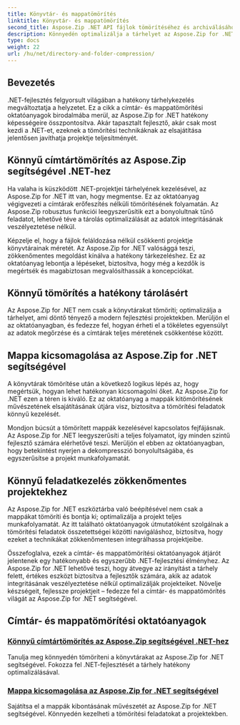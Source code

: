 ```yaml
---
title: Könyvtár- és mappatömörítés
linktitle: Könyvtár- és mappatömörítés
second_title: Aspose.Zip .NET API fájlok tömörítéséhez és archiválásához
description: Könnyedén optimalizálja a tárhelyet az Aspose.Zip for .NET segítségével. Tanuljon meg címtártömörítési és -kicsomagolási technikákat .NET fejlesztési projektjei fejlesztéséhez.
type: docs
weight: 22
url: /hu/net/directory-and-folder-compression/
---
```


## Bevezetés

.NET-fejlesztés felgyorsult világában a hatékony tárhelykezelés megváltoztatja a helyzetet. Ez a cikk a címtár- és mappatömörítési oktatóanyagok birodalmába merül, az Aspose.Zip for .NET hatékony képességeire összpontosítva. Akár tapasztalt fejlesztő, akár csak most kezdi a .NET-et, ezeknek a tömörítési technikáknak az elsajátítása jelentősen javíthatja projektje teljesítményét.

## Könnyű címtártömörítés az Aspose.Zip segítségével .NET-hez

Ha valaha is küszködött .NET-projektjei tárhelyének kezelésével, az Aspose.Zip for .NET itt van, hogy megmentse. Ez az oktatóanyag végigvezeti a címtárak erőfeszítés nélküli tömörítésének folyamatán. Az Aspose.Zip robusztus funkciói leegyszerűsítik ezt a bonyolultnak tűnő feladatot, lehetővé téve a tárolás optimalizálását az adatok integritásának veszélyeztetése nélkül.

Képzelje el, hogy a fájlok feláldozása nélkül csökkenti projektje könyvtárainak méretét. Az Aspose.Zip for .NET valósággá teszi, zökkenőmentes megoldást kínálva a hatékony tárkezeléshez. Ez az oktatóanyag lebontja a lépéseket, biztosítva, hogy még a kezdők is megértsék és magabiztosan megvalósíthassák a koncepciókat.

## Könnyű tömörítés a hatékony tárolásért

Az Aspose.Zip for .NET nem csak a könyvtárakat tömöríti; optimalizálja a tárhelyet, ami döntő tényező a modern fejlesztési projektekben. Merüljön el az oktatóanyagban, és fedezze fel, hogyan érheti el a tökéletes egyensúlyt az adatok megőrzése és a címtárak teljes méretének csökkentése között.

## Mappa kicsomagolása az Aspose.Zip for .NET segítségével

A könyvtárak tömörítése után a következő logikus lépés az, hogy megértsük, hogyan lehet hatékonyan kicsomagolni őket. Az Aspose.Zip for .NET ezen a téren is kiváló. Ez az oktatóanyag a mappák kitömörítésének művészetének elsajátításának útjára visz, biztosítva a tömörítési feladatok könnyű kezelését.

Mondjon búcsút a tömörített mappák kezelésével kapcsolatos fejfájásnak. Az Aspose.Zip for .NET leegyszerűsíti a teljes folyamatot, így minden szintű fejlesztő számára elérhetővé teszi. Merüljön el ebben az oktatóanyagban, hogy betekintést nyerjen a dekompresszió bonyolultságába, és egyszerűsítse a projekt munkafolyamatát.

## Könnyű feladatkezelés zökkenőmentes projektekhez

Az Aspose.Zip for .NET eszköztárba való beépítésével nem csak a mappákat tömöríti és bontja ki; optimalizálja a projekt teljes munkafolyamatát. Az itt található oktatóanyagok útmutatóként szolgálnak a tömörítési feladatok összetettségei közötti navigáláshoz, biztosítva, hogy ezeket a technikákat zökkenőmentesen integrálhassa projektjeibe.

Összefoglalva, ezek a címtár- és mappatömörítési oktatóanyagok átjárót jelentenek egy hatékonyabb és egyszerűbb .NET-fejlesztési élményhez. Az Aspose.Zip for .NET lehetővé teszi, hogy átvegye az irányítást a tárhely felett, értékes eszközt biztosítva a fejlesztők számára, akik az adatok integritásának veszélyeztetése nélkül optimalizálják projekteiket. Növelje készségeit, fejlessze projektjeit – fedezze fel a címtár- és mappatömörítés világát az Aspose.Zip for .NET segítségével.
## Címtár- és mappatömörítési oktatóanyagok
### [Könnyű címtártömörítés az Aspose.Zip segítségével .NET-hez](./compress-directory/)
Tanulja meg könnyedén tömöríteni a könyvtárakat az Aspose.Zip for .NET segítségével. Fokozza fel .NET-fejlesztését a tárhely hatékony optimalizálásával.
### [Mappa kicsomagolása az Aspose.Zip for .NET segítségével](./decompress-folder/)
Sajátítsa el a mappák kibontásának művészetét az Aspose.Zip for .NET segítségével. Könnyedén kezelheti a tömörítési feladatokat a projektekben.